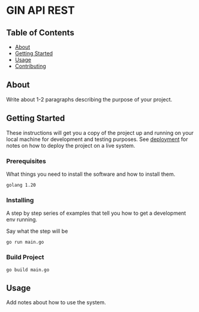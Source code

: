 # GIN API REST

## Table of Contents

- [About](#about)
- [Getting Started](#getting_started)
- [Usage](#usage)
- [Contributing](../CONTRIBUTING.md)

## About <a name = "about"></a>

Write about 1-2 paragraphs describing the purpose of your project.

## Getting Started <a name = "getting_started"></a>

These instructions will get you a copy of the project up and running on your local machine for development and testing purposes. See [deployment](#deployment) for notes on how to deploy the project on a live system.

### Prerequisites

What things you need to install the software and how to install them.

```
golang 1.20
```

### Installing

A step by step series of examples that tell you how to get a development env running.

Say what the step will be

```
go run main.go
```

### Build Project
```
go build main.go
```

## Usage <a name = "usage"></a>

Add notes about how to use the system.
